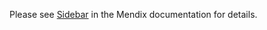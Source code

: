 Please see [Sidebar](https://docs.mendix.com/appstore/widgets/sidebar) in the Mendix documentation for details.
